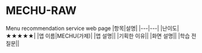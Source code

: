 # MECHU-RAW
Menu recommendation service web page
|항목|설명|
|---|---|
|난이도|★★★★★|
|앱 이름|MECHU(가제)|
|앱 설명||
|기획한 이유||
|화면 설명||
|학습 전 질문||
